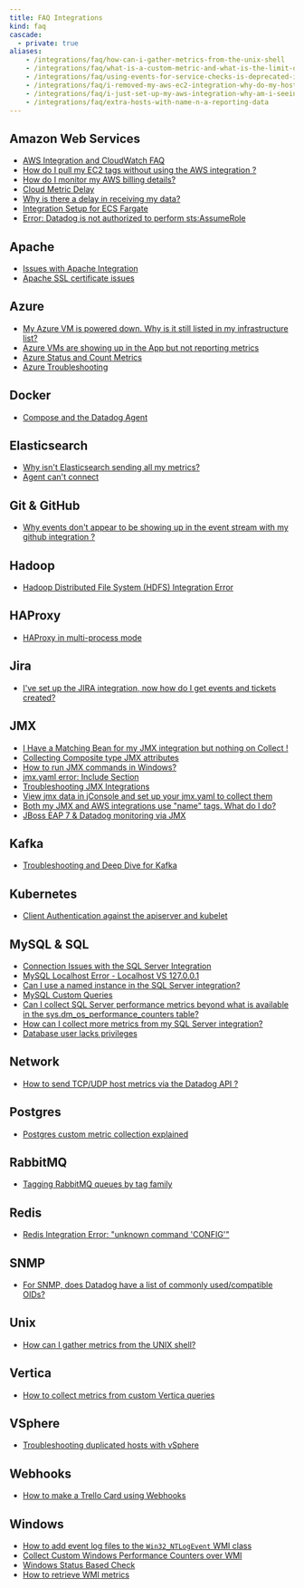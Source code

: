 ```yaml
---
title: FAQ Integrations
kind: faq
cascade: 
  - private: true
aliases:
    - /integrations/faq/how-can-i-gather-metrics-from-the-unix-shell
    - /integrations/faq/what-is-a-custom-metric-and-what-is-the-limit-on-the-number-of-custom-metrics-i-can-have
    - /integrations/faq/using-events-for-service-checks-is-deprecated-in-favor-of-monitors
    - /integrations/faq/i-removed-my-aws-ec2-integration-why-do-my-hosts-still-have-aws-tags
    - /integrations/faq/i-just-set-up-my-aws-integration-why-am-i-seeing-duplicate-hosts
    - /integrations/faq/extra-hosts-with-name-n-a-reporting-data
---
```


## Amazon Web Services

* [AWS Integration and CloudWatch FAQ][1]
* [How do I pull my EC2 tags without using the AWS integration ?][2]
* [How do I monitor my AWS billing details?][3]
* [Cloud Metric Delay][4]
* [Why is there a delay in receiving my data?][5]
* [Integration Setup for ECS Fargate][6]
* [Error: Datadog is not authorized to perform sts:AssumeRole][7]

## Apache

* [Issues with Apache Integration][8]
* [Apache SSL certificate issues][8]

## Azure

* [My Azure VM is powered down. Why is it still listed in my infrastructure list?][9]
* [Azure VMs are showing up in the App but not reporting metrics][10]
* [Azure Status and Count Metrics][11]
* [Azure Troubleshooting][12]

## Docker

* [Compose and the Datadog Agent][13]

## Elasticsearch

* [Why isn't Elasticsearch sending all my metrics?][14]
* [Agent can't connect][15]

## Git & GitHub

* [Why events don't appear to be showing up in the event stream with my github integration ?][16]

## Hadoop

* [Hadoop Distributed File System (HDFS) Integration Error][17]

## HAProxy

* [HAProxy in multi-process mode][18]

## Jira

* [I've set up the JIRA integration, now how do I get events and tickets created?][19]

## JMX

* [I Have a Matching Bean for my JMX integration but nothing on Collect !][20]
* [Collecting Composite type JMX attributes][21]
* [How to run JMX commands in Windows?][22]
* [jmx.yaml error: Include Section][23]
* [Troubleshooting JMX Integrations][24]
* [View jmx data in jConsole and set up your jmx.yaml to collect them][25]
* [Both my JMX and AWS integrations use "name" tags. What do I do?][26]
* [JBoss EAP 7 & Datadog monitoring via JMX][27]

## Kafka


* [Troubleshooting and Deep Dive for Kafka][28]

## Kubernetes

* [Client Authentication against the apiserver and kubelet][29]

## MySQL & SQL

* [Connection Issues with the SQL Server Integration][30]
* [MySQL Localhost Error - Localhost VS 127.0.0.1][31]
* [Can I use a named instance in the SQL Server integration?][32]
* [MySQL Custom Queries][33]
* [Can I collect SQL Server performance metrics beyond what is available in the sys.dm_os_performance_counters table?][34]
* [How can I collect more metrics from my SQL Server integration?][35]
* [Database user lacks privileges][36]

## Network

* [How to send TCP/UDP host metrics via the Datadog API ?][37]

## Postgres

* [Postgres custom metric collection explained][38]

## RabbitMQ

* [Tagging RabbitMQ queues by tag family][39]

## Redis

* [Redis Integration Error: "unknown command 'CONFIG'"][40]

## SNMP

* [For SNMP, does Datadog have a list of commonly used/compatible OIDs?  ][41]

## Unix

* [How can I gather metrics from the UNIX shell?][42]

## Vertica

* [How to collect metrics from custom Vertica queries][43]

## VSphere

* [Troubleshooting duplicated hosts with vSphere][44]

## Webhooks

* [How to make a Trello Card using Webhooks][45]

## Windows

* [How to add event log files to the `Win32_NTLogEvent` WMI class][46]
* [Collect Custom Windows Performance Counters over WMI][47]
* [Windows Status Based Check][48]
* [How to retrieve WMI metrics][49]

[1]: /integrations/faq/aws-integration-and-cloudwatch-faq/
[2]: /integrations/faq/how-do-i-pull-my-ec2-tags-without-using-the-aws-integration/
[3]: /integrations/faq/how-do-i-monitor-my-aws-billing-details/
[4]: /integrations/faq/cloud-metric-delay/
[5]: /integrations/faq/why-is-there-a-delay-in-receiving-my-data/
[6]: /integrations/faq/integration-setup-ecs-fargate/
[7]: /integrations/faq/error-datadog-not-authorized-sts-assume-role/
[8]: /integrations/faq/issues-with-apache-integration/
[9]: /integrations/faq/apache-ssl-certificate-issues/
[10]: /integrations/faq/my-azure-vm-is-powered-down-why-is-it-still-listed-in-my-infrastructure-list/
[11]: /integrations/faq/azure-vms-are-showing-up-in-the-app-but-not-reporting-metrics/
[12]: /integrations/faq/azure-status-metric/
[13]: /integrations/faq/azure-troubleshooting/
[14]: /integrations/faq/compose-and-the-datadog-agent/
[15]: /integrations/faq/why-isn-t-elasticsearch-sending-all-my-metrics/
[16]: /integrations/faq/elastic-agent-can-t-connect/
[17]: /integrations/faq/why-events-don-t-appear-to-be-showing-up-in-the-event-stream-with-my-github-integration/
[18]: /integrations/faq/hadoop-distributed-file-system-hdfs-integration-error/
[19]: /integrations/faq/haproxy-multi-process/
[20]: /integrations/faq/i-ve-set-up-the-jira-integration-now-how-do-i-get-events-and-tickets-created/
[21]: /integrations/faq/i-have-a-matching-bean-for-my-jmx-integration-but-nothing-on-collect/
[22]: /integrations/faq/collecting-composite-type-jmx-attributes/
[23]: /integrations/faq/how-to-run-jmx-commands-in-windows/
[24]: /integrations/faq/jmx-yaml-error-include-section/
[25]: /integrations/faq/troubleshooting-jmx-integrations/
[26]: /integrations/faq/view-jmx-data-in-jconsole-and-set-up-your-jmx-yaml-to-collect-them/
[27]: /integrations/faq/both-my-jmx-and-aws-integrations-use-name-tags-what-do-i-do/
[28]: /integrations/faq/troubleshooting-and-deep-dive-for-kafka/
[29]: /integrations/faq/client-authentication-against-the-apiserver-and-kubelet/
[30]: /integrations/faq/connection-issues-with-the-sql-server-integration/
[31]: /integrations/faq/mysql-localhost-error-localhost-vs-127-0-0-1/
[32]: /integrations/faq/can-i-use-a-named-instance-in-the-sql-server-integration/
[33]: /integrations/faq/how-to-collect-metrics-from-custom-mysql-queries/
[34]: /integrations/faq/can-i-collect-sql-server-performance-metrics-beyond-what-is-available-in-the-sys-dm-os-performance-counters-table-try-wmi/
[35]: /integrations/faq/how-can-i-collect-more-metrics-from-my-sql-server-integration/
[36]: /integrations/faq/database-user-lacks-privileges/
[37]: /integrations/faq/how-to-send-tcp-udp-host-metrics-via-the-datadog-api/
[38]: /integrations/faq/postgres-custom-metric-collection-explained/
[39]: /integrations/faq/tagging-rabbitmq-queues-by-tag-family/
[40]: /integrations/faq/redis-integration-error-unknown-command-config/
[41]: /integrations/faq/for-snmp-does-datadog-have-a-list-of-commonly-used-compatible-oids/
[42]: https://github.com/DataDog/Miscellany/tree/master/custom_check_shell
[43]: /integrations/faq/how-to-collect-metrics-from-custom-vertica-queries/
[44]: /integrations/faq/troubleshooting-duplicated-hosts-with-vsphere/
[45]: /integrations/faq/how-to-make-trello-card-using-webhooks/
[46]: /integrations/faq/how-to-add-event-log-files-to-the-win32-ntlogevent-wmi-class/
[47]: /integrations/faq/collect-custom-windows-performance-counters-over-wmi/
[48]: /integrations/faq/windows-status-based-check/
[49]: /integrations/faq/how-to-retrieve-wmi-metrics/
